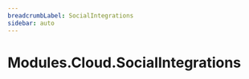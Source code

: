 ```yaml
---
breadcrumbLabel: SocialIntegrations
sidebar: auto
---
```


# Modules.Cloud.SocialIntegrations

<ProxySummary/>

<ApiDocs/>
